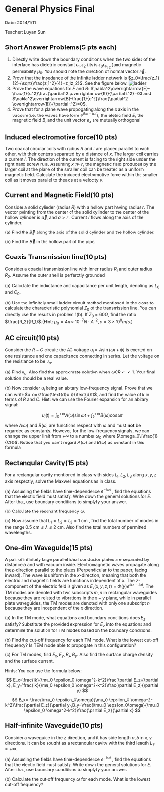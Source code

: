 # General Physics Final

Date: 2024/1/11

Teacher: Luyan Sun

## Short Answer Problems(5 pts each)

1. Directly write down the boundary conditions when the two sides of the interface has dieletric constant $\epsilon_1,\epsilon_2$ (its is $\epsilon_0\epsilon_{r_{1,2}}$ )and magnetic permiability $\mu_0$. You should note the direction of normal vector $\overrightarrow{n}$.
2. Prove that the inpedance of the infinite ladder network is $z_0=\frac{z_1}{2}+\sqrt{\frac{z_1^2}{4}+z_1z_2}$. See the figure below. ![ladder](2023-2024_Fall_Final_ladder.png)
3. Prove the wave equations for $E$ and $B$: $\nabla^2\overrightarrow{E}-\frac{1}{c^2}\frac{\partial^2 \overrightarrow{E}}{\partial t^2}=0$ and $\nabla^2\overrightarrow{B}-\frac{1}{c^2}\frac{\partial^2 \overrightarrow{B}}{\partial t^2}=0$.
4. Prove that for a plane wave propogating along the $x$ axis in the vaccum(i.e. the waves have form $e^{ikx-i\omega t}$), the eletric field $E$, the magnetic field $B$, and the unit vector $e_x$ are mutually orthogonal.

## Induced electromotive force(10 pts)

Two coaxial circular coils with radius $R$ and $r$ are placed parallel to each other, with their centers separated by a distance of $x$. The larger coil carries a current $I$. The direction of the current is facing to the right side under the right hand screw rule. Assuming $x\gg r$, the magnetic field produced by the larger coil at the plane of the smaller coil can be treated as a uniform magnetic field. Calculate the induced electromotive force within the smaller coil as it moves parallel to theaxis at a velocity $v$.

## Current and Magnetic Field(10 pts)

Consider a solid cylinder (radius $R$) with a hollow part having radius $r$. The vector pointing from the center of the solid cylinder to the center of the hollow cylinder is $\overrightarrow{a}$, and $a>r$ . Current $I$ flows along the axis of the cylinder.

(a) Find the $\vec{B}$ along the axis of the solid cylinder and the hollow cylinder.

(b) Find the $\vec{B}$ in the hollow part of the pipe.

## Coaxis Transmission line(10 pts)

Consider a coaxial transmission line with inner radius $R_1$ and outer radius $R_2$. Assume the outer shell is perferctly grounded

(a) Calculate the inductance and capacitance per unit length, denoting as $L_0$ and $C_0$.

(b) Use the infinitely small ladder circuit method mentioned in the class to calculate the characteristic polynomial $Z_0$ of the transmission line. You can directly use the results in problem 1(b). If $Z_0=60 \Omega$, find the ratio $\frac{R_2}{R_1}$.(Hint: $\mu_0=4\pi\times 10^{-7} N\cdot A^{-2},c=3\times 10^8 m/s.$)

## AC circuit(10 pts)

Consider the $R-C$ circuit: the AC voltage $u_i=A\sin(\omega t+\phi)$ is exerted on one resistance and one capacitance connecting in series. Let the voltage on the resistance to be $u_o$.

(a) Find $u_o$.  Also find the approximate solution when $\omega CR<<1$. Your final solution should be a real value.

(b) Now consider $u_i$ being an abitary low-frequency signal. Prove that we can write $u_o=k\frac{\text{d}u_i}{\text{d}t}$, and find the value of $k$ in terms of $R$ and $C$.
Hint: we can use the Fourier expansion for an abitary signal:

$$
u_i(t)=\int_{0}^{+\infty}A(\omega)\sin{\omega t}+\int_{0}^{+\infty}B(\omega)\cos{\omega t}
$$

where $A(\omega)$ and $B(\omega)$ are functions respect with $\omega$ and must **not** be regarded as constants. However, for the low-frequency signals, we can change the upper limit from $+\infty$ to a number $\omega_0$ where $\omega_0\ll\frac{1}{CR}$. Notice that you can't regard $A(\omega)$ and $B(\omega)$ as constant in this formula

## Rectangular Cavity(15 pts)

For a rectangular cavity mentioned in class with sides $L_1,L_2,L_3$ along $x,y,z$ axis respectly, solve the Maxwell equations as in class.

(a) Assuming the fields have time-dependence $e^{-i\omega t}$ , find the equations that the electic field must satisfy. Write down the general solutions for $E$. After that, use boundary conditions to simplyfy your answer.

(b) Calculate the resonant frequency $\omega$.

(c) Now assume that $L_1=L_2=L_3=1\text{ cm}$ , find the total number of modes in the range $0.5\text{ cm}\le \lambda \le 2\text { cm}$. Also find the total numbers of permitted wavelengths.

## One-dim Waveguide(15 pts)

A pair of infinitely large parallel ideal conductor plates are separated by distance $b$ and with vacuum inside. Electromagnetic waves propagate along thez-direction parallel to the plates (Perpendicular to the paper, facing inward). The wave is uniform in the $x$-direction, meaning that both the electric and magnetic fields are functions independent of $x$. The $z$-component of the electric feld is given as $E_z(x,y,z,t)=\Phi(y)e^{ik z-i\omega t}$. The TM modes are denoted with two subscripts $m,n$ in rectangular waveguides because they are related to vibrations in the $x-y$ plane, while in parallel plate waveguides, the TM modes are denoted with only one subscript $n$ because they are independent of the $x$ direction.

(a) In the TM mode, what equations and boundary conditions does $E_z$ satisfy? Substitute the provided expression for $E_z$ into the equations and determine the solution for TM modes based on the boundary conditions.

(b) Find the cut-off frequency for each TM mode. What is the lowest cut-off frequency? Is TEM mode able to propogate in this configuration?

(c) For TM modes, find $E_x,E_y,B_x,B_y$. Also find the surface charge density and the surface current.

Hints: You can use the formula below:

$$
E_x=\frac{ik}{\mu_0 \epsilon_0 \omega^2-k^2}\frac{\partial E_z}{\partial x}, E_y=\frac{ik}{\mu_0 \epsilon_0 \omega^2-k^2}\frac{\partial E_z}{\partial y}
$$

$$
B_x=-\frac{i\mu_0 \epsilon_0\omega}{\mu_0 \epsilon_0 \omega^2-k^2}\frac{\partial E_z}{\partial y},B_y=\frac{i\mu_0 \epsilon_0\omega}{\mu_0 \epsilon_0 \omega^2-k^2}\frac{\partial E_z}{\partial x}
$$

## Half-infinite Waveguide(10 pts)

Consider a waveguide in the $z$ direction, and it has side length $a,b$ in $x,y$ directions. It can be sought as a rectangular cavity with the third length $L_3=+\infty$.

(a) Assuming the fields have time-dependence $e^{-i\omega t}$ , find the equations that the electic field must satisfy. Write down the general solutions for $E$. After that, use boundary conditions to simplyfy your answer.

(b) Calculate the cut-off frequency $\omega$ for each mode. What is the lowest cut-off frequency?
